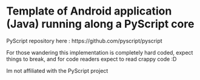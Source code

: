 <h1> Template of Android application (Java) running along a PyScript core </h1>

<p> PyScript repository here : https://github.com/pyscript/pyscript </p>
<p> For those wandering this implementation is completely hard coded, expect things to break, and for code readers expect to read crappy code :D </p>
<p> Im not affiliated with the PyScript project </p> 
